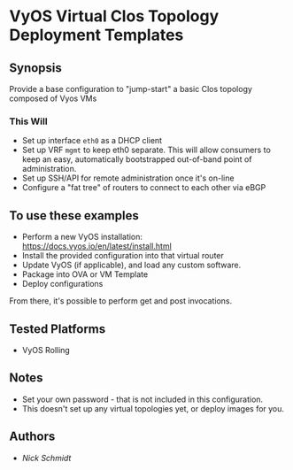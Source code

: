 # VyOS Virtual Clos Topology Deployment Templates

## Synopsis

Provide a base configuration to "jump-start" a basic Clos topology composed of Vyos VMs

### This Will

- Set up interface `eth0` as a DHCP client
- Set up VRF `mgmt` to keep eth0 separate. This will allow consumers to keep an easy, automatically bootstrapped out-of-band point of administration.
- Set up SSH/API for remote administration once it's on-line
- Configure a "fat tree" of routers to connect to each other via eBGP

## To use these examples

- Perform a new VyOS installation: <https://docs.vyos.io/en/latest/install.html>
- Install the provided configuration into that virtual router
- Update VyOS (if applicable), and load any custom software.
- Package into OVA or VM Template
- Deploy configurations

From there, it's possible to perform get and post invocations.

## Tested Platforms

- VyOS Rolling

## Notes

- Set your own password - that is not included in this configuration.
- This doesn't set up any virtual topologies yet, or deploy images for you.

## Authors

- *Nick Schmidt*
